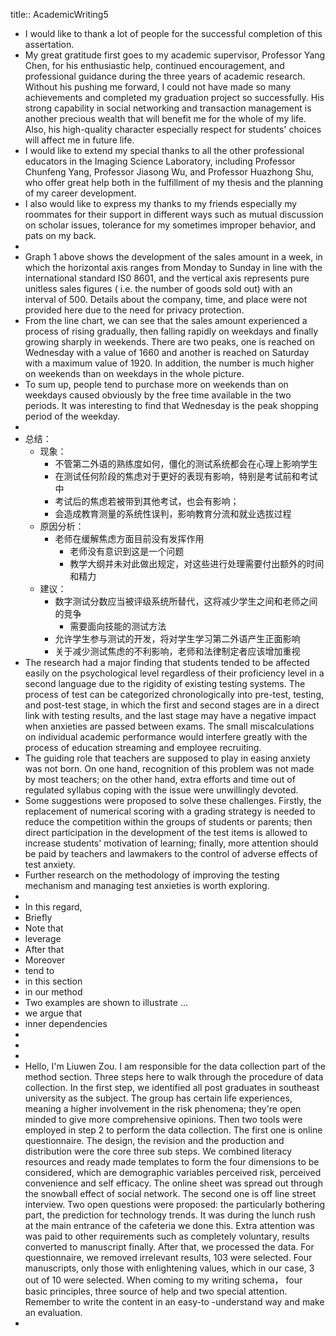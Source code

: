 title:: AcademicWriting5

- I would like to thank a lot of people for the successful completion of this assertation.
- My great gratitude first goes to my academic supervisor, Professor Yang Chen, for his enthusiastic help, continued encouragement, and professional guidance during the three years of academic research.  Without his pushing me forward, I could not have made so many achievements and completed my graduation project so successfully. His strong capability in social networking and transaction management is another precious wealth that will benefit me for the whole of my life. Also, his high-quality character especially respect for students' choices will affect me in future life.
- I would like to extend my special thanks to all the other professional educators in the Imaging Science Laboratory, including Professor Chunfeng Yang, Professor Jiasong Wu, and Professor Huazhong Shu, who offer great help both in the fulfillment of my thesis and the planning of my career development.
- I also would like to express my thanks to my friends especially my roommates for their support in different ways such as mutual discussion on scholar issues, tolerance for my sometimes improper behavior, and pats on my back.
-
- Graph 1 above shows the development of the sales amount in a week, in which the horizontal axis ranges from Monday to Sunday in line with the international standard IS0 8601, and the vertical axis represents pure unitless sales figures ( i.e. the number of goods sold out) with an interval of 500. Details about the company, time, and place were not provided here due to the need for privacy protection.
- From the line chart, we can see that the sales amount experienced a process of rising gradually,  then falling rapidly on weekdays and finally growing sharply in weekends. There are two peaks, one is reached on Wednesday with a value of 1660 and another is reached on Saturday with a maximum value of 1920. In addition, the number is much higher on weekends than on weekdays in the whole picture.
- To sum up,  people tend to purchase more on weekends than on weekdays caused obviously by the free time available in the two periods. It was interesting to find that Wednesday is the peak shopping period of the weekday.
-
- 总结：
	- 现象：
		- 不管第二外语的熟练度如何，僵化的测试系统都会在心理上影响学生
		- 在测试任何阶段的焦虑对于更好的表现有影响，特别是考试前和考试中
		- 考试后的焦虑若被带到其他考试，也会有影响；
		- 会造成教育测量的系统性误判，影响教育分流和就业选拔过程
	- 原因分析：
		- 老师在缓解焦虑方面目前没有发挥作用
			- 老师没有意识到这是一个问题
			- 教学大纲并未对此做出规定，对这些进行处理需要付出额外的时间和精力
	- 建议：
		- 数字测试分数应当被评级系统所替代，这将减少学生之间和老师之间的竞争
			- 需要面向技能的测试方法
		- 允许学生参与测试的开发，将对学生学习第二外语产生正面影响
		- 关于减少测试焦虑的不利影响，老师和法律制定者应该增加重视
- The research had a major finding that students tended to be affected easily on the psychological level regardless of their proficiency level in a second language due to the rigidity of existing testing systems. The process of test can be categorized chronologically into pre-test, testing, and post-test stage, in which the first and second stages are in a direct link with testing results, and the last stage may have a negative impact when anxieties are passed between exams. The small miscalculations on individual academic performance would interfere greatly with the process of education streaming and employee recruiting.
- The guiding role that teachers are supposed to play in easing anxiety was not born. On one hand, recognition of this problem was not made by most teachers; on the other hand, extra efforts and time out of regulated syllabus coping with the issue were unwillingly devoted.
- Some suggestions were proposed to solve these challenges.  Firstly, the replacement of numerical scoring with a grading strategy is needed to reduce the competition within the groups of students or parents; then direct participation in the development of the test items is allowed to increase students' motivation of learning; finally, more attention should be paid by teachers and lawmakers to the control of adverse effects of test anxiety.
- Further research on the methodology of improving the testing mechanism and managing test anxieties is worth exploring.
-
- In this regard,
- Briefly
- Note that
- leverage
- After that
- Moreover
- tend to
- in this section
- in our method
- Two examples are shown to illustrate ...
- we argue that
- inner dependencies
-
-
-
- Hello, I'm Liuwen Zou. I am responsible for the data collection part of the method section. Three steps here to walk through the procedure of data collection. In the first step, we identified all post graduates in southeast university as the subject. The group has certain life experiences, meaning a higher involvement in the risk phenomena; they're open minded to give more comprehensive opinions. Then two tools were employed in step 2 to perform the data collection. The first one is online questionnaire. The design, the revision and the production and distribution were the core three sub steps. We combined literacy resources and ready made templates to form the four dimensions to be considered, which are demographic variables perceived risk, perceived convenience and self efficacy.   The online sheet was spread out through the snowball effect of social network.  The second one is off line street interview. Two open questions were proposed:  the particularly bothering part,  the prediction for technology trends.  It was during the lunch rush at the main entrance of the cafeteria we done this.  Extra attention was was paid to other requirements such as completely voluntary,  results converted to manuscript finally.  After that, we processed the data.  For questionnaire, we removed irrelevant results,  103 were selected.  Four manuscripts, only those with enlightening values, which in our case, 3 out of 10 were selected. When coming to my writing schema， four basic principles, three source of help and two special attention. Remember to write the content in an easy-to 
  -understand way and make an evaluation.
-